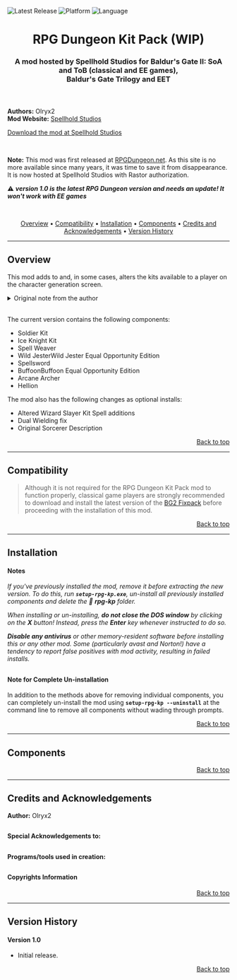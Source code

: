 
![Latest Release](https://img.shields.io/github/v/release/SpellholdStudios/Phaere_NPC_Portraits_for_BG2?include_prereleases&color=darkred)<a name="top" id="top"> </a>
![Platform](https://img.shields.io/static/v1?label=platform&message=windows%20%7C%20Mac%20%7C%20linux&color=informational)
![Language](https://img.shields.io/static/v1?label=language&message=English%20%7C%20French&color=limegreen)

<div align="center"><h1>RPG Dungeon Kit Pack (WIP)</h1>

<h3>A mod hosted by Spellhold Studios for Baldur's Gate II: SoA and ToB (classical and EE games),<br>
Baldur's Gate Trilogy and EET<h3>

</div><br />


**Authors:** Olryx2  
**Mod Website:** <a href="http://www.shsforums.net/forum/127-mod-resurrections/">Spellhold Studios</a>  


[Download the mod at Spellhold Studios](http://www.shsforums.net/files/file/1263-rpg-dungeon-kit-pack/)<br>

&nbsp;

**Note:** This mod was first released at <a href="http://web.archive.org/web/20120414212350/http://www.rpgdungeon.net/content/view/32/48/">RPGDungeon.net</a>. As this site is no more available since many years, it was time to save it from disappearance. It is now hosted at Spellhold Studios with Rastor authorization.

:warning: **_version 1.0 is the latest RPG Dungeon version and needs an update! It won't work with EE games_**

&nbsp;

<div align="center">
<a href="#intro">Overview</a> &#8226; <a href="#compat">Compatibility</a> &#8226; <a href="#installation">Installation</a> &#8226; <a href="#components">Components</a> &#8226; <a href="#credits">Credits and Acknowledgements</a> &#8226; <a href="#versions">Version History</a></br>
</div>

<hr>


## <a name="intro" id="intro"></a>Overview

This mod adds to and, in some cases, alters the kits available to a player on the character generation screen.

<details><summary>Original note from the author</summary>
<p>

###### The Kit Pack originally began life in June 2004 when Grey Acumen and others from the RPG Dungeon community between them invited suggestions as to what potential new kits could be added to make the game a more enjoyable experience. Along the way, conjecture on viable kit alterations were also suggested. Eventually, there was enough material to merit a mod being made out of some of the suggestions. Although GA wasn't able to see the fruition of his endeavours, when the collection was made available for continuation, I decided to see what I could do with the set. As such, the first mod version contains some of the more interesting kits that were discussed but it also serves as a consolidation of work that has been taken from the content and made into mods elsewhere. Many people contributed to the launch of the mod but those that have my own personal gratitude are Grey Acumen, Rastor, Sovran, a Wounded Lion and ronin69hof.
</p>
</details><br>

The current version contains the following components:
- Soldier Kit 
- Ice Knight Kit 
- Spell Weaver 
- Wild JesterWild Jester Equal Opportunity Edition 
- Spellsword 
- BuffoonBuffoon Equal Opportunity Edition 
- Arcane Archer 
- Hellion

The mod also has the following changes as optional installs: 
- Altered Wizard Slayer Kit Spell additions 
- Dual Wielding fix 
- Original Sorcerer Description
<div align="right"><a href="#top">Back to top</a></div>


<hr>
 

## <a name="compat" id="compat"></a>Compatibility

>Although it is not required for the RPG Dungeon Kit Pack mod to function properly, classical game players are strongly recommended to download and install the latest version of the <a href="http://www.gibberlings3.net/bg2fixpack/">BG2 Fixpack</a> before proceeding with the installation of this mod.<br>
<div align="right"><a href="#top">Back to top</a></div>


<hr>


## <a name="installation" id="installation"></a>Installation

#### Notes

*If you've previously installed the mod, remove it before extracting the new version. To do this, run **`setup-rpg-kp.exe`**, un-install all previously installed components and delete the :file_folder: **rpg-kp** folder.*

*When installing or un-installing, **do not close the DOS window** by clicking on the **X** button! Instead, press the **Enter** key whenever instructed to do so.*

*__Disable any antivirus__ or other memory-resident software before installing this or any other mod. Some (particularly avast and Norton!) have a tendency to report false positives with mod activity, resulting in failed installs.*

## 

## 

#### Note for Complete Un-installation

In addition to the methods above for removing individual components, you can completely un-install the mod using **`setup-rpg-kp --uninstall`** at the command line to remove all components without wading through prompts.</br>
<div align="right"><a href="#top">Back to top</a></div>


<hr>


## <a name="components" id="components"></a>Components

<div align="right"><a href="#top">Back to top</a></div>


<hr>


## <a name="credits" id="credits"></a>Credits and Acknowledgements

**Author:** Olryx2  

## 

#### Special Acknowledgements to:


## 

#### Programs/tools used in creation:

## 

#### Copyrights Information

<div align="right"><a href="#top">Back to top</a></div>


<hr>


## <a name="versions" id="versions"></a>Version History

#### Version 1.0

- Initial release.
<div align="right"><a href="#top">Back to top</a></div>
